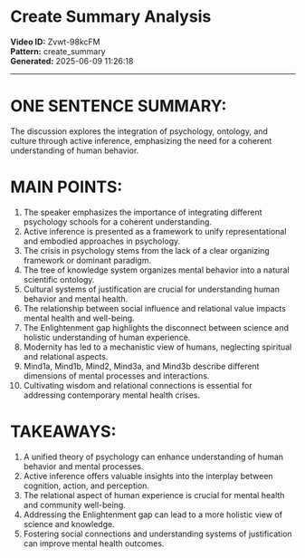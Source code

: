 # Create Summary Analysis

**Video ID:** Zvwt-98kcFM  
**Pattern:** create_summary  
**Generated:** 2025-06-09 11:26:18  

---

# ONE SENTENCE SUMMARY:
The discussion explores the integration of psychology, ontology, and culture through active inference, emphasizing the need for a coherent understanding of human behavior.

# MAIN POINTS:
1. The speaker emphasizes the importance of integrating different psychology schools for a coherent understanding.
2. Active inference is presented as a framework to unify representational and embodied approaches in psychology.
3. The crisis in psychology stems from the lack of a clear organizing framework or dominant paradigm.
4. The tree of knowledge system organizes mental behavior into a natural scientific ontology.
5. Cultural systems of justification are crucial for understanding human behavior and mental health.
6. The relationship between social influence and relational value impacts mental health and well-being.
7. The Enlightenment gap highlights the disconnect between science and holistic understanding of human experience.
8. Modernity has led to a mechanistic view of humans, neglecting spiritual and relational aspects.
9. Mind1a, Mind1b, Mind2, Mind3a, and Mind3b describe different dimensions of mental processes and interactions.
10. Cultivating wisdom and relational connections is essential for addressing contemporary mental health crises.

# TAKEAWAYS:
1. A unified theory of psychology can enhance understanding of human behavior and mental processes.
2. Active inference offers valuable insights into the interplay between cognition, action, and perception.
3. The relational aspect of human experience is crucial for mental health and community well-being.
4. Addressing the Enlightenment gap can lead to a more holistic view of science and knowledge.
5. Fostering social connections and understanding systems of justification can improve mental health outcomes.